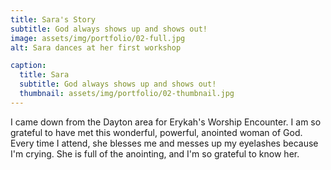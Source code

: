 ```yaml
---
title: Sara's Story
subtitle: God always shows up and shows out!
image: assets/img/portfolio/02-full.jpg
alt: Sara dances at her first workshop

caption:
  title: Sara
  subtitle: God always shows up and shows out!
  thumbnail: assets/img/portfolio/02-thumbnail.jpg
---
```

I came down from the Dayton area for Erykah's Worship Encounter. I am so grateful to have met this wonderful, powerful, anointed woman of God. Every time I attend, she blesses me and messes up my eyelashes because I'm crying. She is full of the anointing, and I'm so grateful to know her.

